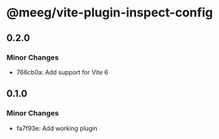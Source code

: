 # @meeg/vite-plugin-inspect-config

## 0.2.0

### Minor Changes

- 766cb0a: Add support for Vite 6

## 0.1.0

### Minor Changes

- fa7f93e: Add working plugin
